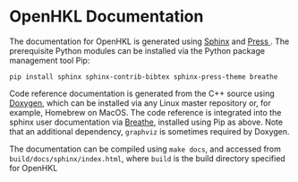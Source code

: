 # OpenHKL Documentation

The documentation for OpenHKL is generated using
[Sphinx](https://www.sphinx-doc.org/en/master/) and [Press
](https://readthedocs.org). The prerequisite Python modules can be installed
via the Python package management tool Pip:
    
```
pip install sphinx sphinx-contrib-bibtex sphinx-press-theme breathe
```

Code reference documentation is generated from the C++ source using
[Doxygen](https://www.doxygen.nl/index.html), which can be installed via any
Linux master repository or, for example, Homebrew on MacOS. The code reference
is integrated into the sphinx user documentation via
[Breathe](https://breathe.readthedocs.io/en/latest/), installed using Pip as
above. Note that an additional dependency, `graphviz` is sometimes required by
Doxygen.

The documentation can be compiled using `make docs`, and accessed from
`build/docs/sphinx/index.html`, where `build` is the build directory specified
for OpenHKL

